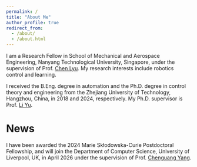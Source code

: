 ```yaml
---
permalink: /
title: "About Me"
author_profile: true
redirect_from: 
  - /about/
  - /about.html
---
```


I am a Research Fellow in School of Mechanical and Aerospace Engineering, Nanyang Technological University, Singapore, under the supervision of Prof. [Chen Lyu](https://www.ntu.edu.sg/erian/about-us/our-people/cluster-directors/lyu-chen). My research interests include robotics control and learning. 

I received the B.Eng. degree in automation and the Ph.D. degree in control theory and engineering from the Zhejiang University of Technology, Hangzhou, China, in 2018
and 2024, respectively. My Ph.D. supervisor is Prof. [Li Yu](https://homepage.zjut.edu.cn//yuli/). 

News
=
I have been awarded the 2024 Marie Skłodowska-Curie Postdoctoral Fellowship, and will join the Department of Computer Science, University of Liverpool, UK, in April 2026 under the supervision of Prof. [Chenguang Yang](https://www.liverpool.ac.uk/people/charlie-yang).

